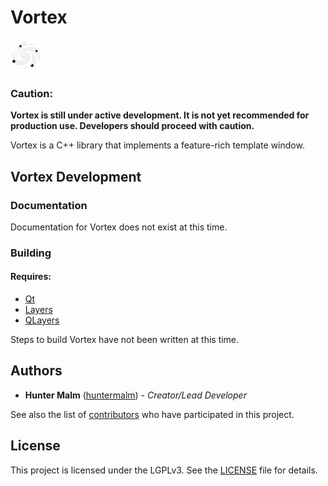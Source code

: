 # Vortex

<img src="https://github.com/TheLayersProject/Vortex/blob/main/images/vortex_logo.svg?raw=true" alt="Vortex Logo Image" width="50px"/>

### Caution:

**Vortex is still under active development. It is not yet recommended for production use. Developers should proceed with caution.**

Vortex is a C++ library that implements a feature-rich template window.

## Vortex Development

### Documentation

Documentation for Vortex does not exist at this time.

### Building

#### Requires:

- [Qt](https://www.qt.io/)
- [Layers](https://github.com/TheLayersProject/Layers)
- [QLayers](https://github.com/TheLayersProject/QLayers)

Steps to build Vortex have not been written at this time.

## Authors

-   **Hunter Malm** ([huntermalm](https://github.com/huntermalm)) - _Creator/Lead Developer_

See also the list of [contributors](https://github.com/TheLayersProject/Vortex/contributors) who have participated in this project.

## License

This project is licensed under the LGPLv3. See the [LICENSE](https://github.com/TheLayersProject/Vortex/blob/main/LICENSE) file for details.
